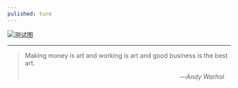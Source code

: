 ```yaml
---
pulished: ture
---      
```


![测试图]({{site.baseurl}}/image/railway.jpg)  
   
  


---
>Making money is art and working is art and good business is the best art.           
>                                                      
>&emsp;&emsp;&emsp;&emsp;&emsp;&emsp;&emsp;&emsp;&emsp;&emsp;&emsp;&emsp;&emsp;&emsp;&emsp;&emsp;&emsp;&emsp;&emsp;&emsp;&emsp;&emsp;&emsp;&emsp;&emsp;—*Andy Warhol*    
